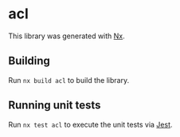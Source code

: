 # acl

This library was generated with [Nx](https://nx.dev).

## Building

Run `nx build acl` to build the library.

## Running unit tests

Run `nx test acl` to execute the unit tests via [Jest](https://jestjs.io).
